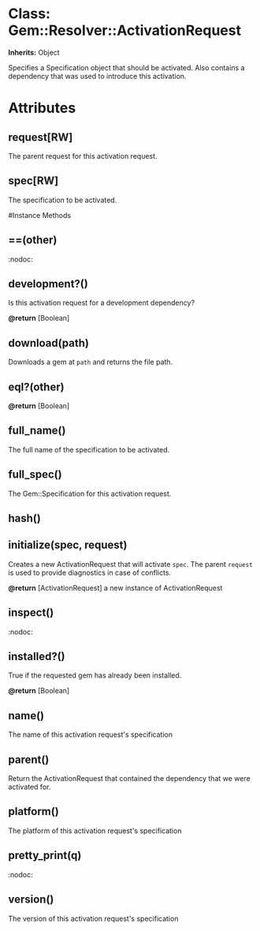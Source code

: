 # Class: Gem::Resolver::ActivationRequest
**Inherits:** Object
    

Specifies a Specification object that should be activated.  Also contains a
dependency that was used to introduce this activation.


# Attributes
## request[RW] [](#attribute-i-request)
The parent request for this activation request.

## spec[RW] [](#attribute-i-spec)
The specification to be activated.


#Instance Methods
## ==(other) [](#method-i-==)
:nodoc:

## development?() [](#method-i-development?)
Is this activation request for a development dependency?

**@return** [Boolean] 

## download(path) [](#method-i-download)
Downloads a gem at `path` and returns the file path.

## eql?(other) [](#method-i-eql?)

**@return** [Boolean] 

## full_name() [](#method-i-full_name)
The full name of the specification to be activated.

## full_spec() [](#method-i-full_spec)
The Gem::Specification for this activation request.

## hash() [](#method-i-hash)

## initialize(spec, request) [](#method-i-initialize)
Creates a new ActivationRequest that will activate `spec`.  The parent
`request` is used to provide diagnostics in case of conflicts.

**@return** [ActivationRequest] a new instance of ActivationRequest

## inspect() [](#method-i-inspect)
:nodoc:

## installed?() [](#method-i-installed?)
True if the requested gem has already been installed.

**@return** [Boolean] 

## name() [](#method-i-name)
The name of this activation request's specification

## parent() [](#method-i-parent)
Return the ActivationRequest that contained the dependency that we were
activated for.

## platform() [](#method-i-platform)
The platform of this activation request's specification

## pretty_print(q) [](#method-i-pretty_print)
:nodoc:

## version() [](#method-i-version)
The version of this activation request's specification

